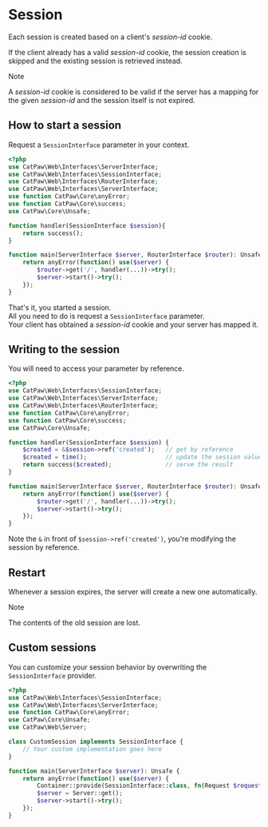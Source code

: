 # Session

Each session is created based on a client's _session-id_ cookie.

If the client already has a valid _session-id_ cookie, the session creation is skipped and the existing session is
retrieved instead.

> [!NOTE]
> A _session-id_ cookie is considered to be valid if the
> server has a mapping for the given _session-id_ and
> the session itself is not expired.

## How to start a session

Request a `SessionInterface` parameter in your context.

```php
<?php
use CatPaw\Web\Interfaces\ServerInterface;
use CatPaw\Web\Interfaces\SessionInterface;
use CatPaw\Web\Interfaces\RouterInterface;
use CatPaw\Web\Interfaces\ServerInterface;
use function CatPaw\Core\anyError;
use function CatPaw\Core\success;
use CatPaw\Core\Unsafe;

function handler(SessionInterface $session){
    return success();
}

function main(ServerInterface $server, RouterInterface $router): Unsafe {
    return anyError(function() use($server) {
        $router->get('/', handler(...))->try();
        $server->start()->try();
    });
}
```

That's it, you started a session.\
All you need to do is request a `SessionInterface` parameter.\
Your client has obtained a _session-id_ cookie and your server has mapped it.

## Writing to the session

You will need to access your parameter by reference.

```php
<?php
use CatPaw\Web\Interfaces\SessionInterface;
use CatPaw\Web\Interfaces\ServerInterface;
use CatPaw\Web\Interfaces\RouterInterface;
use function CatPaw\Core\anyError;
use function CatPaw\Core\success;
use CatPaw\Core\Unsafe;

function handler(SessionInterface $session) {
    $created = &$session->ref('created');   // get by reference
    $created = time();                      // update the session value
    return success($created);               // serve the result
}

function main(ServerInterface $server, RouterInterface $router): Unsafe {
    return anyError(function() use($server) {
        $router->get('/', handler(...))->try();
        $server->start()->try();
    });
}
```

Note the `&` in front of `$session->ref('created')`, you're modifying the session by reference.

## Restart

Whenever a session expires, the server will create a new one automatically.
> [!NOTE]
> The contents of the old session are lost.

## Custom sessions

You can customize your session behavior by overwriting the `SessionInterface` provider.

```php
<?php
use CatPaw\Web\Interfaces\SessionInterface;
use CatPaw\Web\Interfaces\ServerInterface;
use function CatPaw\Core\anyError;
use CatPaw\Core\Unsafe;
use CatPaw\Web\Server;

class CustomSession implements SessionInterface {
    // Your custom implementation goes here
}

function main(ServerInterface $server): Unsafe {
    return anyError(function() use($server) {
        Container::provide(SessionInterface::class, fn(Request $request) => new CustomSession($request));
        $server = Server::get();
        $server->start()->try();
    });
}
```
